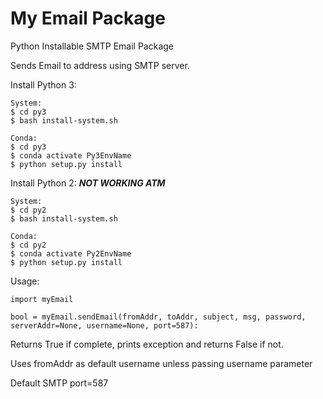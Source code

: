 # My Email Package
Python Installable SMTP Email Package

Sends Email to address using SMTP server.

Install Python 3:
```
System:
$ cd py3
$ bash install-system.sh

Conda:
$ cd py3
$ conda activate Py3EnvName
$ python setup.py install
```

Install Python 2: ***NOT WORKING ATM***
```
System:
$ cd py2
$ bash install-system.sh

Conda:
$ cd py2
$ conda activate Py2EnvName
$ python setup.py install
```

Usage:
```
import myEmail

bool = myEmail.sendEmail(fromAddr, toAddr, subject, msg, password, serverAddr=None, username=None, port=587):
```
Returns True if complete, prints exception and returns False if not.

Uses fromAddr as default username unless passing username parameter

Default SMTP port=587
